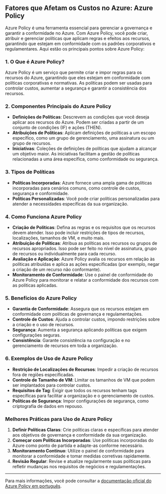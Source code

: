 ## Fatores que Afetam os Custos no Azure: Azure Policy

Azure Policy é uma ferramenta essencial para gerenciar a governança e garantir a conformidade no Azure. Com Azure Policy, você pode criar, atribuir e gerenciar políticas que aplicam regras e efeitos aos recursos, garantindo que estejam em conformidade com os padrões corporativos e regulamentares. Aqui estão os principais pontos sobre Azure Policy:

### 1. **O Que é Azure Policy?**
Azure Policy é um serviço que permite criar e impor regras para os recursos do Azure, garantindo que eles estejam em conformidade com políticas corporativas e normativas. As políticas podem ser usadas para controlar custos, aumentar a segurança e garantir a consistência dos recursos.

### 2. **Componentes Principais do Azure Policy**
- **Definições de Políticas**: Descrevem as condições que você deseja aplicar aos recursos do Azure. Podem ser criadas a partir de um conjunto de condições (IF) e ações (THEN).
- **Atribuições de Políticas**: Aplicam definições de políticas a um escopo específico, como um grupo de gerenciamento, uma assinatura ou um grupo de recursos.
- **Iniciativas**: Coleções de definições de políticas que ajudam a alcançar um objetivo maior. As iniciativas facilitam a gestão de políticas relacionadas a uma área específica, como conformidade ou segurança.

### 3. **Tipos de Políticas**
- **Políticas Incorporadas**: Azure fornece uma ampla gama de políticas incorporadas para cenários comuns, como controle de custos, segurança e conformidade.
- **Políticas Personalizadas**: Você pode criar políticas personalizadas para atender a necessidades específicas da sua organização.

### 4. **Como Funciona Azure Policy**
- **Criação de Políticas**: Defina as regras e os requisitos que os recursos devem atender. Isso pode incluir restrições de tipos de recursos, localizações, tamanhos de VM, e muito mais.
- **Atribuição de Políticas**: Atribua as políticas aos recursos ou grupos de recursos apropriados. Isso pode ser feito no nível de assinatura, grupo de recursos ou individualmente para cada recurso.
- **Avaliação e Aplicação**: Azure Policy avalia os recursos em relação às políticas atribuídas e aplica as ações especificadas (por exemplo, negar a criação de um recurso não conformante).
- **Monitoramento de Conformidade**: Use o painel de conformidade do Azure Policy para monitorar e relatar a conformidade dos recursos com as políticas aplicadas.

### 5. **Benefícios do Azure Policy**
- **Garantia de Conformidade**: Assegura que os recursos estejam em conformidade com políticas de governança e regulamentações.
- **Controle de Custos**: Ajuda a controlar custos, impondo restrições sobre a criação e o uso de recursos.
- **Segurança**: Aumenta a segurança aplicando políticas que exigem configurações seguras.
- **Consistência**: Garante consistência na configuração e no gerenciamento de recursos em toda a organização.

### 6. **Exemplos de Uso de Azure Policy**
- **Restrição de Localizações de Recursos**: Impedir a criação de recursos fora de regiões especificadas.
- **Controle de Tamanho de VM**: Limitar os tamanhos de VM que podem ser implantados para controlar custos.
- **Requisitos de Tag**: Exigir que todos os recursos tenham tags específicas para facilitar a organização e o gerenciamento de custos.
- **Políticas de Segurança**: Impor configurações de segurança, como criptografia de dados em repouso.

### Melhores Práticas para Uso de Azure Policy
1. **Definir Políticas Claras**: Crie políticas claras e específicas para atender aos objetivos de governança e conformidade da sua organização.
2. **Começar com Políticas Incorporadas**: Use políticas incorporadas do Azure como ponto de partida e adapte-as conforme necessário.
3. **Monitoramento Contínuo**: Utilize o painel de conformidade para monitorar a conformidade e tomar medidas corretivas rapidamente.
4. **Revisão Regular**: Revise e atualize regularmente suas políticas para refletir mudanças nos requisitos de negócios e regulamentações.

---

Para mais informações, você pode consultar a [documentação oficial do Azure Policy em português](https://docs.microsoft.com/pt-br/azure/governance/policy/overview).

